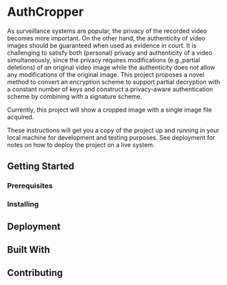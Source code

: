 # AuthCropper
As surveillance systems are popular, the privacy of the recorded video becomes more important. On the other hand, the authenticity of video images should be guaranteed when used as evidence in court. It is challenging to satisfy both (personal) privacy and authenticity of a video simultaneously, since the privacy requires modifications (e.g.,partial deletions) of an original video image while the authenticity does not allow any modifications of the original image. This project proposes a novel method to convert an encryption scheme to support partial decryption with a constant number of keys and construct a privacy-aware authentication scheme by combining with a signature scheme.

Currently, this project will show a cropped image with a single image file acquired.

These instructions will get you a copy of the project up and running in your local machine for development and testing purposes. See deployment for notes on how to deploy the project on a live system.

## Getting Started

### Prerequisites

### Installing

## Deployment

## Built With

## Contributing